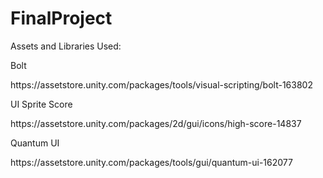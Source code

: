 # FinalProject

Assets and Libraries Used:
<p>Bolt</p>
https://assetstore.unity.com/packages/tools/visual-scripting/bolt-163802

<p>UI Sprite Score</p>
https://assetstore.unity.com/packages/2d/gui/icons/high-score-14837

<p>Quantum UI</p>
https://assetstore.unity.com/packages/tools/gui/quantum-ui-162077
